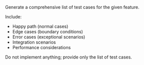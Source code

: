 Generate a comprehensive list of test cases for the given feature.

Include:
- Happy path (normal cases)
- Edge cases (boundary conditions)
- Error cases (exceptional scenarios)
- Integration scenarios
- Performance considerations

Do not implement anything; provide only the list of test cases.
